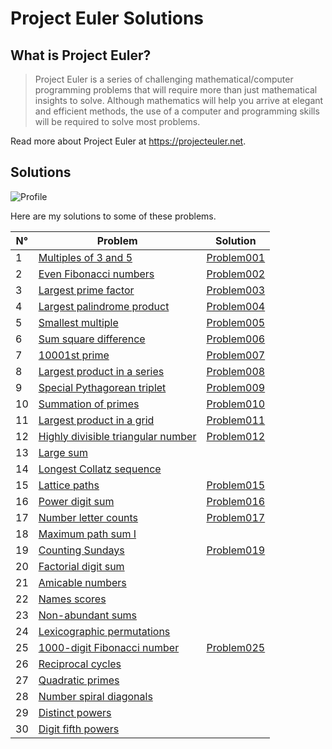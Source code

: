 # Project Euler Solutions

## What is Project Euler?

> Project Euler is a series of challenging mathematical/computer programming problems that will require more than just mathematical insights to solve. Although mathematics will help you arrive at elegant and efficient methods, the use of a computer and programming skills will be required to solve most problems.

Read more about Project Euler at https://projecteuler.net.

## Solutions

![Profile](https://projecteuler.net/profile/juliette-derancourt.png)

Here are my solutions to some of these problems.
<br>

N° | Problem | Solution
-- | ------- | --------
1 | [Multiples of 3 and 5](https://projecteuler.net/problem=1) | [Problem001](./solutions/Problem001.java)
2 | [Even Fibonacci numbers](https://projecteuler.net/problem=2) | [Problem002](./solutions/Problem002.java)
3 | [Largest prime factor](https://projecteuler.net/problem=3) | [Problem003](./solutions/Problem003.java)
4 | [Largest palindrome product](https://projecteuler.net/problem=4) | [Problem004](./solutions/Problem004.java)
5 | [Smallest multiple](https://projecteuler.net/problem=5) | [Problem005](./solutions/Problem005.java)
6 | [Sum square difference](https://projecteuler.net/problem=6) | [Problem006](./solutions/Problem006.java)
7 | [10001st prime](https://projecteuler.net/problem=7) | [Problem007](./solutions/Problem007.java)
8 | [Largest product in a series](https://projecteuler.net/problem=8) | [Problem008](./solutions/Problem008.java)
9 | [Special Pythagorean triplet](https://projecteuler.net/problem=9) | [Problem009](./solutions/Problem009.java)
10 | [Summation of primes](https://projecteuler.net/problem=10) | [Problem010](./solutions/Problem010.java)
11 | [Largest product in a grid](https://projecteuler.net/problem=11) | [Problem011](./solutions/Problem011.java)
12 | [Highly divisible triangular number](https://projecteuler.net/problem=12) | [Problem012](./solutions/Problem012.java)
13 | [Large sum](https://projecteuler.net/problem=13)
14 | [Longest Collatz sequence](https://projecteuler.net/problem=14)
15 | [Lattice paths](https://projecteuler.net/problem=15) | [Problem015](./solutions/Problem015.java)
16 | [Power digit sum](https://projecteuler.net/problem=16) | [Problem016](./solutions/Problem016.java)
17 | [Number letter counts](https://projecteuler.net/problem=17) | [Problem017](./solutions/Problem017.java)
18 | [Maximum path sum I](https://projecteuler.net/problem=18) |
19 | [Counting Sundays](https://projecteuler.net/problem=19) | [Problem019](./solutions/Problem019.java)
20 | [Factorial digit sum](https://projecteuler.net/problem=20) |
21 | [Amicable numbers](https://projecteuler.net/problem=21) |
22 | [Names scores](https://projecteuler.net/problem=22) |
23 | [Non-abundant sums](https://projecteuler.net/problem=23) |
24 | [Lexicographic permutations](https://projecteuler.net/problem=24) |
25 | [1000-digit Fibonacci number](https://projecteuler.net/problem=25) | [Problem025](./solutions/Problem025.java)
26 | [Reciprocal cycles](https://projecteuler.net/problem=26) |
27 | [Quadratic primes](https://projecteuler.net/problem=27) |
28 | [Number spiral diagonals](https://projecteuler.net/problem=28) |
29 | [Distinct powers](https://projecteuler.net/problem=29) |
30 | [Digit fifth powers](https://projecteuler.net/problem=30) |
